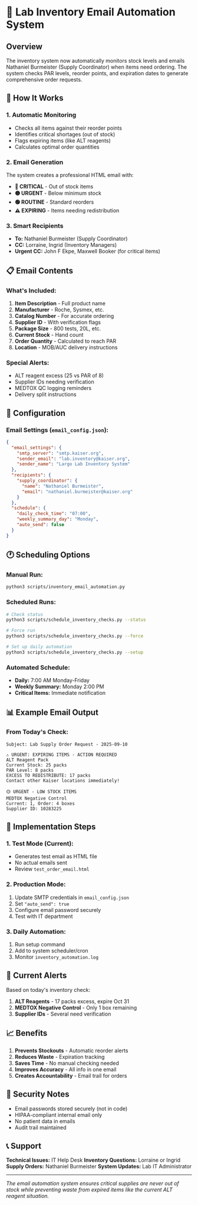 # 📧 Lab Inventory Email Automation System

## Overview

The inventory system now automatically monitors stock levels and emails Nathaniel Burmeister (Supply Coordinator) when items need ordering. The system checks PAR levels, reorder points, and expiration dates to generate comprehensive order requests.

## 🚀 How It Works

### 1. **Automatic Monitoring**
- Checks all items against their reorder points
- Identifies critical shortages (out of stock)
- Flags expiring items (like ALT reagents)
- Calculates optimal order quantities

### 2. **Email Generation**
The system creates a professional HTML email with:
- **🔴 CRITICAL** - Out of stock items
- **🟡 URGENT** - Below minimum stock
- **🟢 ROUTINE** - Standard reorders
- **⚠️ EXPIRING** - Items needing redistribution

### 3. **Smart Recipients**
- **To:** Nathaniel Burmeister (Supply Coordinator)
- **CC:** Lorraine, Ingrid (Inventory Managers)
- **Urgent CC:** John F Ekpe, Maxwell Booker (for critical items)

## 📋 Email Contents

### What's Included:
1. **Item Description** - Full product name
2. **Manufacturer** - Roche, Sysmex, etc.
3. **Catalog Number** - For accurate ordering
4. **Supplier ID** - With verification flags
5. **Package Size** - 800 tests, 20L, etc.
6. **Current Stock** - Hand count
7. **Order Quantity** - Calculated to reach PAR
8. **Location** - MOB/AUC delivery instructions

### Special Alerts:
- ALT reagent excess (25 vs PAR of 8)
- Supplier IDs needing verification
- MEDTOX QC logging reminders
- Delivery split instructions

## 🔧 Configuration

### Email Settings (`email_config.json`):
```json
{
  "email_settings": {
    "smtp_server": "smtp.kaiser.org",
    "sender_email": "lab.inventory@kaiser.org",
    "sender_name": "Largo Lab Inventory System"
  },
  "recipients": {
    "supply_coordinator": {
      "name": "Nathaniel Burmeister",
      "email": "nathaniel.burmeister@kaiser.org"
    }
  },
  "schedule": {
    "daily_check_time": "07:00",
    "weekly_summary_day": "Monday",
    "auto_send": false
  }
}
```

## 🕐 Scheduling Options

### Manual Run:
```bash
python3 scripts/inventory_email_automation.py
```

### Scheduled Runs:
```bash
# Check status
python3 scripts/schedule_inventory_checks.py --status

# Force run
python3 scripts/schedule_inventory_checks.py --force

# Set up daily automation
python3 scripts/schedule_inventory_checks.py --setup
```

### Automated Schedule:
- **Daily:** 7:00 AM Monday-Friday
- **Weekly Summary:** Monday 2:00 PM
- **Critical Items:** Immediate notification

## 📊 Example Email Output

### From Today's Check:
```
Subject: Lab Supply Order Request - 2025-09-10

⚠️ URGENT: EXPIRING ITEMS - ACTION REQUIRED
ALT Reagent Pack
Current Stock: 25 packs
PAR Level: 8 packs
EXCESS TO REDISTRIBUTE: 17 packs
Contact other Kaiser locations immediately!

🟡 URGENT - LOW STOCK ITEMS
MEDTOX Negative Control
Current: 1, Order: 4 boxes
Supplier ID: 10283225
```

## 🎯 Implementation Steps

### 1. **Test Mode** (Current):
- Generates test email as HTML file
- No actual emails sent
- Review `test_order_email.html`

### 2. **Production Mode**:
1. Update SMTP credentials in `email_config.json`
2. Set `"auto_send": true`
3. Configure email password securely
4. Test with IT department

### 3. **Daily Automation**:
1. Run setup command
2. Add to system scheduler/cron
3. Monitor `inventory_automation.log`

## 🚨 Current Alerts

Based on today's inventory check:

1. **ALT Reagents** - 17 packs excess, expire Oct 31
2. **MEDTOX Negative Control** - Only 1 box remaining
3. **Supplier IDs** - Several need verification

## 📈 Benefits

1. **Prevents Stockouts** - Automatic reorder alerts
2. **Reduces Waste** - Expiration tracking
3. **Saves Time** - No manual checking needed
4. **Improves Accuracy** - All info in one email
5. **Creates Accountability** - Email trail for orders

## 🔐 Security Notes

- Email passwords stored securely (not in code)
- HIPAA-compliant internal email only
- No patient data in emails
- Audit trail maintained

## 📞 Support

**Technical Issues:** IT Help Desk
**Inventory Questions:** Lorraine or Ingrid
**Supply Orders:** Nathaniel Burmeister
**System Updates:** Lab IT Administrator

---

*The email automation system ensures critical supplies are never out of stock while preventing waste from expired items like the current ALT reagent situation.*



